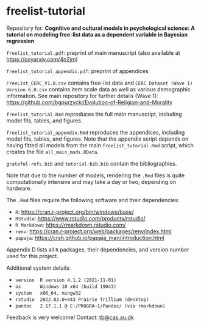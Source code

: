 # freelist-tutorial

Repository for: 
**Cognitive and cultural models in psychological science: A tutorial on modeling free-list data as a dependent variable in Bayesian regression**

`freelist_tutorial.pdf`: preprint of main manuscript (also available at https://psyarxiv.com/4n2jm)

`freelist_tutorial_appendix.pdf`: preprint of appendices

`FreeList_CERC_V1.0.csv` contains free-list data and `CERC Dataset (Wave 1) Version 6.0.csv`
contains item scale data as well as various demographic information. See main repository for further
details (Wave 1): https://github.com/bgpurzycki/Evolution-of-Religion-and-Morality

`freelist_tutorial.Rmd` reproduces the full main manuscript, including model fits, tables, and figures.

`freelist_tutorial_appendix.Rmd` reproduces the appendices, including model fits, tables, and figures.
Note that the appendix script depends on having fitted all models from the 
main `freelist_tutorial.Rmd` script, which creates the file `all_main_mods.RData`.

`grateful-refs.bib` and `tutorial-bib.bib` contain the bibliographies.

Note that due to the number of models, rendering the `.Rmd` files is quite computationally 
intensive and may take a day or two, depending on hardware.

The `.Rmd` files require the following software and their dependencies:
 - `R`: https://cran.r-project.org/bin/windows/base/
 - `RStudio`: https://www.rstudio.com/products/rstudio/
 - `R Markdown`: https://rmarkdown.rstudio.com/
 - `renv`: https://cran.r-project.org/web/packages/renv/index.html
 - `papaja`: https://crsh.github.io/papaja_man/introduction.html

Appendix D lists all `R` packages, their dependencies, and version number used for this project.

Additional system details:
 - `version  R version 4.1.2 (2021-11-01)`
 - `os       Windows 10 x64 (build 19043)`
 - `system   x86_64, mingw32`
 - `rstudio  2022.02.0+443 Prairie Trillium (desktop)`
 - `pandoc   2.17.1.1 @ C:/PROGRA~1/Pandoc/ (via rmarkdown)`

Feedback is very welcome! Contact: tb@cas.au.dk
